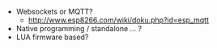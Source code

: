 - Websockets or MQTT?
  - http://www.esp8266.com/wiki/doku.php?id=esp_mqtt
- Native programming / standalone ... ?
- LUA firmware based?
